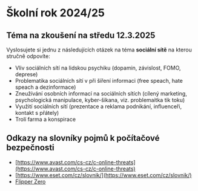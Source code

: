 # Školní rok 2024/25

## Téma na zkoušení na středu 12.3.2025
Vyslosujete si jednu z následujících otázek na téma **sociální sítě** na kterou stručně odpovíte:
* Vliv sociálních sítí na lidskou psychiku (dopamin, závislost, FOMO, deprese)
* Problematika sociálních sítí v při šíření informaci (free speach, hate speach a dezinformace)
* Zneužívání osobních informací na sociálních sítích (cílený marketing, psychologická manipulace, kyber-šikana, viz. problemaitka tik toku) 
* Využití sociálních sítí (prezentace a reklama podnikání, influenceři, kontakt s přátely)
* Trolí farma a konspirace

## Odkazy na slovníky pojmů k počítačové bezpečnosti
* [https://www.avast.com/cs-cz/c-online-threats](https://www.avast.com/cs-cz/c-online-threats)
* [https://www.eset.com/cz/slovnik/](https://www.eset.com/cz/slovnik/)
* [Flipper Zero](https://youtu.be/9yFuJD0fo44)
